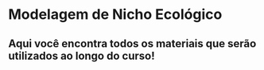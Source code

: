 # Modelagem de Nicho Ecológico


## Aqui você encontra todos os materiais que serão utilizados ao longo do curso! 



